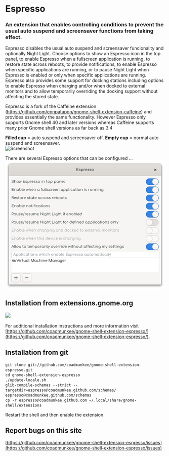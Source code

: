 # Espresso
### An extension that enables controlling conditions to prevent the usual auto suspend and screensaver functions from taking effect.
Espresso disables the usual auto suspend and screensaver funcionality and optionally Night Light. Choose options to show an Espresso icon in the top panel, to enable Espresso when a fullscreen application is running, to restore state across reboots, to provide notifications, to enable Espresso when specific applications are running, or to pause Night Light when Espresso is enabled or only when specific applications are running. Espresso also provides some support for docking stations including options to enable Espresso when charging and/or when docked to external monitors and to allow temporarily overriding the docking support without affecting the stored state. 

Espresso is a fork of the Caffeine extension (https://github.com/eonpatapon/gnome-shell-extension-caffeine) and provides essentially the same functionality. However Espresso only supports Gnome shell 40 and later versions whereas Caffeine supports many prior Gnome shell versions as far back as 3.4

<b>Filled cup</b> = auto suspend and screensaver off. <b>Empty cup</b> = normal auto suspend and screensaver.<br> 
![Screenshot](https://github.com/coadmunkee/gnome-shell-extension-espresso/raw/master/screenshot.png)

There are several Espresso options that can be configured ... <br>
![Preferences](https://github.com/coadmunkee/gnome-shell-extension-espresso/raw/master/screenshot-prefs.png)

## Installation from extensions.gnome.org
[<img src="https://github.com/coadmunkee/gnome-shell-extension-espresso/raw/master/ego.png" height="100">](https://extensions.gnome.org/extension/4135/espresso)


For additional installation instructions and more information visit [https://github.com/coadmunkee/gnome-shell-extension-espresso/](https://github.com/coadmunkee/gnome-shell-extension-espresso/).


## Installation from git
    git clone git://github.com/coadmunkee/gnome-shell-extension-espresso.git
    cd gnome-shell-extension-espresso
    ./update-locale.sh
    glib-compile-schemas --strict --targetdir=espresso@coadmunkee.github.com/schemas/ espresso@coadmunkee.github.com/schemas
    cp -r espresso@coadmunkee.github.com ~/.local/share/gnome-shell/extensions

Restart the shell and then enable the extension.

## Report bugs on this site
[https://github.com/coadmunkee/gnome-shell-extension-espresso/issues](https://github.com/coadmunkee/gnome-shell-extension-espresso/issues)
